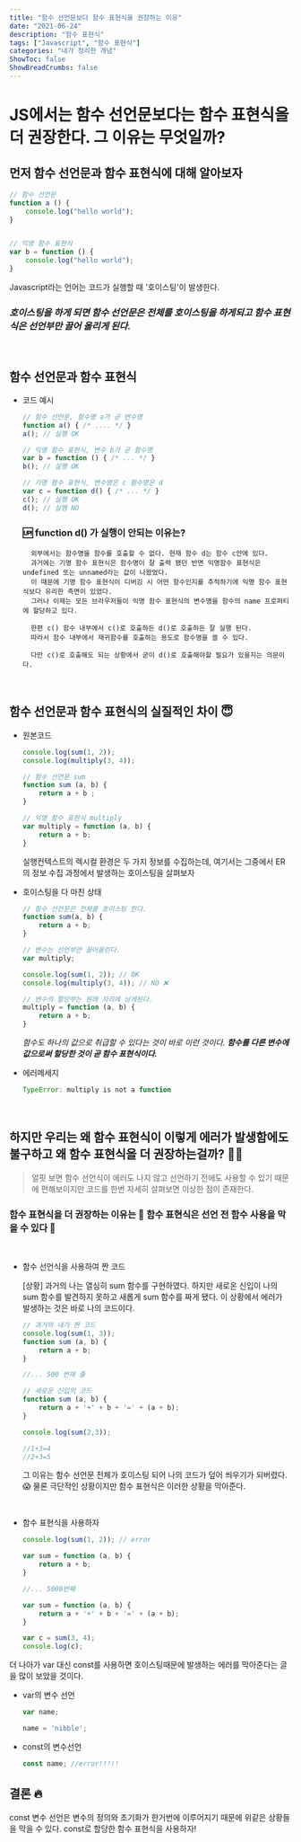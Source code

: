 ```yaml
---
title: "함수 선언문보다 함수 표현식을 권장하는 이유"
date: "2021-06-24"
description: "함수 표현식"
tags: ["Javascript", "함수 표현식"]
categories: "내가 정리한 개념"
ShowToc: false
ShowBreadCrumbs: false
---
```


# JS에서는 함수 선언문보다는 함수 표현식을 더 권장한다. 그 이유는 무엇일까?

## 먼저 함수 선언문과 함수 표현식에 대해 알아보자

```jsx
// 함수 선언문
function a () {
	console.log("hello world");
}


// 익명 함수 표현식
var b = function () {
	console.log("hello world");
}
```

Javascript라는 언어는 코드가 실행할 때 '호이스팅'이 발생한다.

### _호이스팅을 하게 되면 **함수 선언문은 전체를 호이스팅**을 하게되고 **함수 표현식은 선언부**만 끌어 올리게 된다._

<br />

## 함수 선언문과 함수 표현식

- 코드 예시

    ```jsx
    // 함수 선언문, 함수명 a가 곧 변수명
    function a() { /* .... */ }
    a(); // 실행 OK

    // 익명 함수 표현식, 변수 b가 곧 함수명
    var b = function () { /* ... */ }
    b(); // 실행 OK

    // 기명 함수 표현식, 변수명은 c 함수명은 d
    var c = function d() { /* ... */ }
    c(); // 실행 OK
    d(); // 실행 NO
    ```

    ### 🆙  function d() 가 실행이 안되는 이유는? 
        외부에서는 함수명을 함수를 호출할 수 없다. 현재 함수 d는 함수 c안에 있다.
        과거에는 기명 함수 표현식은 함수명이 잘 출력 됐던 반면 익명함수 표현식은 undefined 또는 unnamed라는 값이 나왔었다. 
        이 때문에 기명 함수 표현식이 디버깅 시 어떤 함수인지를 추적하기에 익명 함수 표현식보다 유리한 측면이 있었다.
        그러나 이제는 모든 브라우저들이 익명 함수 표현식의 변수명을 함수의 name 프로퍼티에 할당하고 있다.

        한편 c() 함수 내부에서 c()로 호출하든 d()로 호출하든 잘 실행 된다. 
        따라서 함수 내부에서 재귀함수를 호출하는 용도로 함수명을 쓸 수 있다.

        다만 c()로 호출해도 되는 상황에서 굳이 d()로 호출해야할 필요가 있을지는 의문이다.

<br />

## 함수 선언문과 함수 표현식의 실질적인 차이 😇

- 원본코드

    ```jsx
    console.log(sum(1, 2));
    console.log(multiply(3, 4));

    // 함수 선언문 sum
    function sum (a, b) {
    	return a + b ;
    }

    // 익명 함수 표현식 multiply
    var multiply = function (a, b) {
        return a + b;
    }
    ```

    실행컨텍스트의 렉시컬 환경은 두 가지 정보를 수집하는데, 여기서는 그중에서 ER의 정보 수집 과정에서 발생하는 호이스팅을 살펴보자

- 호이스팅을 다 마친 상태

    ```jsx
    // 함수 선언문은 전체를 호이스팅 한다.
    function sum(a, b) {
        return a + b;
    }

    // 변수는 선언부만 끌어올린다.
    var multiply;

    console.log(sum(1, 2)); // OK
    console.log(multiply(3, 4)); // NO ❌

    // 변수의 할당부는 원래 자리에 남게된다.
    multiply = function (a, b) {
        return a + b;
    }
    ```

    *함수도 하나의 값으로 취급할 수 있다는 것이 바로 이런 것이다. **함수를 다른 변수에 값으로써 할당한 것이 곧 함수 표현식이다.***

- 에러메세지

    ```jsx
    TypeError: multiply is not a function
    ```

    <br />

## 하지만 우리는 왜 함수 표현식이 이렇게 에러가 발생함에도 불구하고 왜 함수 표현식을 더 권장하는걸까? 🧐🧐

>얼핏 보면 함수 선언식이 에러도 나지 않고 선언하기 전에도 사용할 수 있기 때문에 편해보이지만 코드를 한번 자세히 살펴보면 이상한 점이 존재한다.

### 함수 표현식을 더 권장하는 이유는 **🌟 함수 표현식은 선언 전 함수 사용을 막을 수 있다 🌟**

<br />

- 함수 선언식을 사용하여 짠 코드

  [상황] 과거의 나는 열심히 sum 함수를 구현하였다. 하지만 새로온 신입이 나의 sum 함수를 발견하지 못하고 새롭게 sum 함수를 짜게 됐다. 이 상황에서 에러가 발생하는 것은 바로 나의 코드이다.

    ```jsx
    // 과거의 내가 짠 코드
    console.log(sum(1, 3));
    function sum (a, b) {
        return a + b;
    }

    //... 500 번재 줄
    
    // 새로운 신입의 코드
    function sum (a, b) {
        return a + '+' + b + '=' + (a + b);
    }

    console.log(sum(2,3));

    //1+3=4
    //2+3=5
    ```

    그 이유는 함수 선언문 전체가 호이스팅 되어 나의 코드가 덮어 씌우기가 되버렸다. 😱 
    물론 극단적인 상황이지만 함수 표현식은 이러한 상황을 막아준다.

<br />

- 함수 표현식을 사용하자

    ```jsx
    console.log(sum(1, 2)); // error

    var sum = function (a, b) {
        return a + b;
    }

    //... 5000번째

    var sum = function (a, b) {
        return a + '+' + b + '=' + (a + b);
    }

    var c = sum(3, 4);
    console.log(c);
    ```

더 나아가 var 대신 const를 사용하면 호이스팅때문에 발생하는 에러를 막아준다는 글을 많이 보았을 것이다.

- var의 변수 선언
    ```jsx
    var name;

    name = 'nibble';
    ```

- const의 변수선언
    ```jsx
    const name; //error!!!!!
    ```

## 결론 🔥
const 변수 선언은 변수의 정의와 초기화가 한거번에 이루어지기 때문에 위같은 상황들을 막을 수 있다. const로 할당한 함수 표현식을 사용하자!
